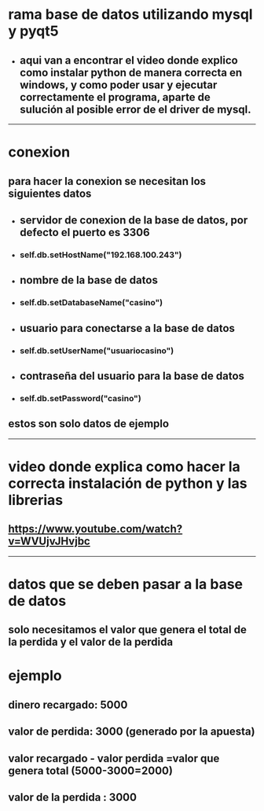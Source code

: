 # rama base de datos utilizando mysql y pyqt5

* ##  aqui van a encontrar el video donde explico como instalar python de manera correcta en windows, y como poder usar y ejecutar correctamente el programa, aparte de sulución al posible error de el driver de mysql. 


***
# conexion
## para hacer la conexion se necesitan los siguientes datos
* ## servidor de conexion de la base de datos, por defecto el puerto es 3306
* ###       self.db.setHostName("192.168.100.243")
* ## nombre de la base de datos
* ### self.db.setDatabaseName("casino")
* ## usuario para conectarse a la base de datos
* ### self.db.setUserName("usuariocasino")
* ## contraseña del usuario para la base de datos
* ### self.db.setPassword("casino")
## estos son solo datos de ejemplo

***

# video donde explica como hacer la correcta instalación de python y las librerias
## https://www.youtube.com/watch?v=WVUjvJHvjbc

***
# datos  que se deben pasar a la base de datos
## solo necesitamos el valor que genera el total de la perdida y el valor de la perdida

# ejemplo
## dinero recargado: 5000
## valor de perdida: 3000 (generado por la apuesta)
##  valor recargado - valor perdida =valor que genera total (5000-3000=2000)
## valor de la perdida : 3000







